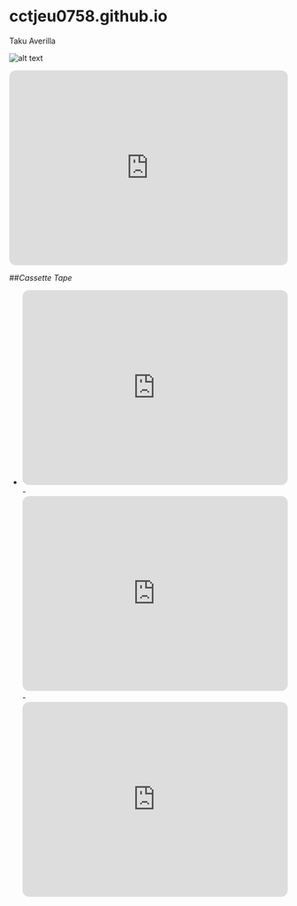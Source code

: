 # cctjeu0758.github.io
Taku Averilla

![alt text](https://i.pinimg.com/564x/5f/90/83/5f90838b15aefec27d6e9fc2db155146.jpg)

<iframe style="border-radius:12px" src="https://open.spotify.com/embed/playlist/4WaIJvK7hXVRhPljOOXY4J?utm_source=generator" width="100%" height="352" frameBorder="0" allowfullscreen="" allow="autoplay; clipboard-write; encrypted-media; fullscreen; picture-in-picture" loading="lazy"></iframe>  


##*Cassette Tape*
- <iframe style="border-radius:12px" src="https://open.spotify.com/embed/playlist/6snRLDiMZTEmdJ1IqAgM1U?utm_source=generator" width="100%" height="352" frameBorder="0" allowfullscreen="" allow="autoplay; clipboard-write; encrypted-media; fullscreen; picture-in-picture" loading="lazy"></iframe> - <iframe style="border-radius:12px" src="https://open.spotify.com/embed/playlist/77UbInlWBpJ7hnEKP22Kwm?utm_source=generator" width="100%" height="352" frameBorder="0" allowfullscreen="" allow="autoplay; clipboard-write; encrypted-media; fullscreen; picture-in-picture" loading="lazy"></iframe> - <iframe style="border-radius:12px" src="https://open.spotify.com/embed/playlist/77UbInlWBpJ7hnEKP22Kwm?utm_source=generator" width="100%" height="352" frameBorder="0" allowfullscreen="" allow="autoplay; clipboard-write; encrypted-media; fullscreen; picture-in-picture" loading="lazy"></iframe>
